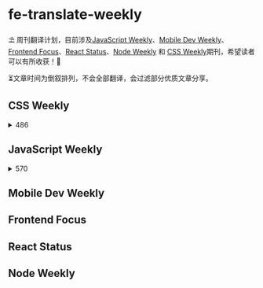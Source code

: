 # fe-translate-weekly
⛱ 周刊翻译计划，目前涉及[JavaScript Weekly](https://javascriptweekly.com/)、[Mobile Dev Weekly](https://mobiledevweekly.com/)、[Frontend Focus](https://frontendfoc.us/)、[React Status](https://react.statuscode.com/)、[Node Weekly](https://nodeweekly.com/) 和 [CSS Weekly](https://css-weekly.com/)期刊，希望读者可以有所收获！🥳

⏳文章时间为倒叙排列，不会全部翻译，会过滤部分优质文章分享。
## CSS Weekly
<details>
  <summary style="cursor: pointer">
    486
  </summary>

* [CSS中 :has() 选择器不仅仅是 “父选择器”](/CSS_Weekly/486/has_selector.md)

</details>

## JavaScript Weekly
<details>
  <summary style="cursor: pointer">
    570
  </summary>

* [ES2021：特性速递](/JavaScript_Weekly/570/ES2021_new_feature.md) 
* [比较 Svelte 和 React](/JavaScript_Weekly/570/svelte_vs_react.md) 
* [重新思考三元运算符](/JavaScript_Weekly/570/ternary.md) 

</details>

## Mobile Dev Weekly

## Frontend Focus

## React Status

## Node Weekly

